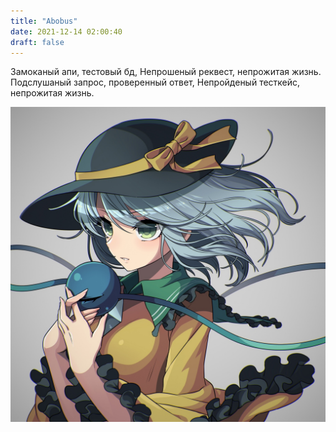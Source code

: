 ```yaml
---
title: "Abobus"
date: 2021-12-14 02:00:40
draft: false
---
```


Замоканый апи, тестовый бд,
Непрошеный реквест, непрожитая жизнь.
Подслушаный запрос, проверенный ответ,
Непройденый тесткейс, непрожитая жизнь.

![](/img/vk/FSygwQKL8K0.jpg)
